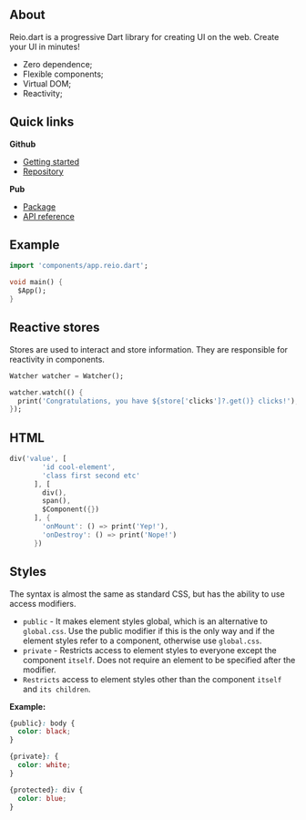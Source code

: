 ## About

Reio.dart is a progressive Dart library for creating UI on the web. Create your UI in minutes!

* Zero dependence;
* Flexible components;
* Virtual DOM;
* Reactivity;

## Quick links

**Github**
* [Getting started](https://github.com/MineEjo/reiodart/wiki)
* [Repository](https://github.com/MineEjo/reiodart)

**Pub**
* [Package](https://pub.dev/packages/reio)
* [API reference](https://pub.dev/documentation/reio/latest/)

## Example

```dart
import 'components/app.reio.dart';

void main() {
  $App();
}
```

## Reactive stores

Stores are used to interact and store information. They are responsible for reactivity in components.

```dart
Watcher watcher = Watcher();

watcher.watch(() {
  print('Congratulations, you have ${store['clicks']?.get()} clicks!');
});
```

## HTML

```dart
div('value', [
        'id cool-element',
        'class first second etc'
      ], [
        div(),
        span(),
        $Component({})
      ], {
        'onMount': () => print('Yep!'),
        'onDestroy': () => print('Nope!')
      })
```

## Styles

The syntax is almost the same as standard CSS, but has the ability to use access modifiers.

* `public` - It makes element styles global, which is an alternative to `global.css`. Use the public modifier if this is
  the only way and if the element styles refer to a component, otherwise use `global.css`.
* `private` - Restricts access to element styles to everyone except the component `itself`. Does not require an element
  to be specified after the modifier.
* `Restricts` access to element styles other than the component `itself` and `its children`.

**Example:**

```css
{public}: body {
  color: black;
}

{private}: {
  color: white;
}

{protected}: div {
  color: blue;
}
```